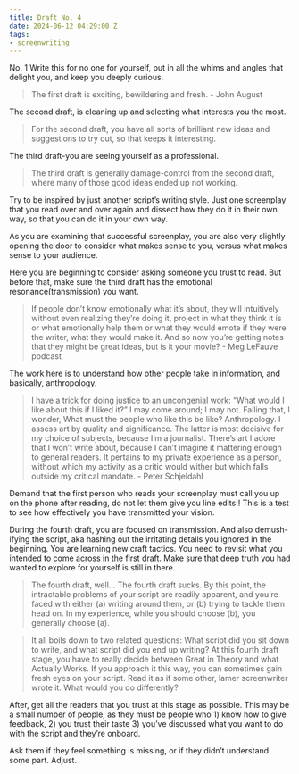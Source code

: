 ```yaml
---
title: Draft No. 4
date: 2024-06-12 04:29:00 Z
tags:
- screenwriting
---
```


No. 1 
Write this for no one for yourself, put in all the whims and angles that delight you, and keep you deeply curious. 

> The first draft is exciting, bewildering and fresh. - John August

The second draft, is cleaning up and selecting what interests you the most. 

> For the second draft, you have all sorts of brilliant new ideas and suggestions to try out, so that keeps it interesting.

The third draft-you are seeing yourself as a professional.

> The third draft is generally damage-control from the second draft, where many of those good ideas ended up not working.


Try to be inspired by just another script’s writing style. Just one screenplay that you read over and over again and dissect how they do it in their own way, so that you can do it in your own way.

As you are examining that successful screenplay, you are also very slightly opening the door to consider what makes sense to you, versus what makes sense to your audience.

Here you are beginning to consider asking someone you trust to read. But before that, make sure the third draft has the emotional resonance(transmission) you want. 

> If people don’t know emotionally what it’s about, they will intuitively without even realizing they’re doing it, project in what they think it is or what emotionally help them or what they would emote if they were the writer, what they would make it. And so now you’re getting notes that they might be great ideas, but is it your movie? - Meg LeFauve podcast

The work here is to understand how other people take in information, and basically, anthropology. 

> I have a trick for doing justice to an uncongenial work: “What would I like about this if I liked it?” I may come around; I may not. Failing that, I wonder, What must the people who like this be like? Anthropology. I assess art by quality and significance. The latter is most decisive for my choice of subjects, because I’m a journalist. There’s art I adore that I won’t write about, because I can’t imagine it mattering enough to general readers. It pertains to my private experience as a person, without which my activity as a critic would wither but which falls outside my critical mandate. -  Peter Schjeldahl 

Demand that the first person who reads your screenplay must call you up on the phone after reading, do not let them give you line edits!! This is a test to see how effectively you have transmitted your vision. 

During the fourth draft, you are focused on transmission. And also demush-ifying the script, aka hashing out the irritating details you ignored in the beginning. You are learning new craft tactics. You need to revisit what you intended to come across in the first draft. Make sure that deep truth you had wanted to explore for yourself is still in there. 

> The fourth draft, well… The fourth draft sucks. By this point, the intractable problems of your script are readily apparent, and you’re faced with either (a) writing around them, or (b) trying to tackle them head on. In my experience, while you should choose (b), you generally choose (a). 

> It all boils down to two related questions: What script did you sit down to write, and what script did you end up writing? At this fourth draft stage, you have to really decide between Great in Theory and what Actually Works. If you approach it this way, you can sometimes gain fresh eyes on your script. Read it as if some other, lamer screenwriter wrote it. What would you do differently?

After, get all the readers that you trust at this stage as possible. This may be a small number of people, as they must be people who 1) know how to give feedback, 2) you trust their taste 3) you’ve discussed what you want to do with the script and they’re onboard. 

Ask them if they feel something is missing, or if they didn’t understand some part. Adjust. 
